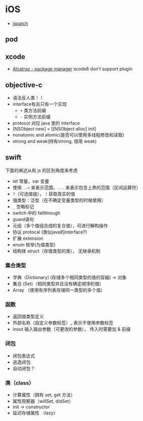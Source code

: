 # iOS

* [jspatch](https://jspatch.com/Docs/intro)

## pod

## xcode

* [Alcatraz - package manager](http://alcatraz.io/) xcode8 don't support plugin

## objective-c

* 语法反人类！！
* interface有且只有一个实现
  * `+` 类方法前缀
  * `-` 实例方法前缀
* protocol 对应 java 里的 interface
* [NSObject new] = [[NSObject alloc] init]
* nonatomic and atomic(是否可以使用多线程修改和读取)
* strong and weak(持有strong, 借用 weak)

## swift

下面的阐述从和 js 的区别角度来考虑

* let 常量，var 变量
* 使用 `..<`  来表示范围，`...`  来表示包含上界的范围（区间运算符）
* `?`（可选值链）， `!` 获取真实的值
* 强类型：泛型（在不确定变量类型的时候使用）
* `_`  忽略标记
* switch 中的 fallthrough
* guard语句
* 元组（多个值组合成的复合值），可进行解构操作
* 协议 protocal (类似java的interface?)
* 扩展 extension
* enum 枚举(为值类型)
* 结构体 struct（存值类型的类）， 无继承机制

### 集合类型

* 字典（Dictionary) (存储多个相同类型的值的容器) -> 对象
* 集合 (Set)（相同类型并且没有确定顺序的值）
* Array （使用有序列表存储同一类型的多个值）

### 函数

* 返回值类型定义
* 外部名称（自定义参数标签）_ 表示不使用参数标签
* inout 输入输出参数（可更改的参数）， 传入时需要加 & 前缀

### 闭包

* 闭包表达式
* 逃逸闭包
* 自动闭包？

### 类（class）

* 计算属性（拥有 set, get 方法）
* 属性观察器（willSet, didSet）
* init -> constructor
* 延迟存储属性 （lazy）
